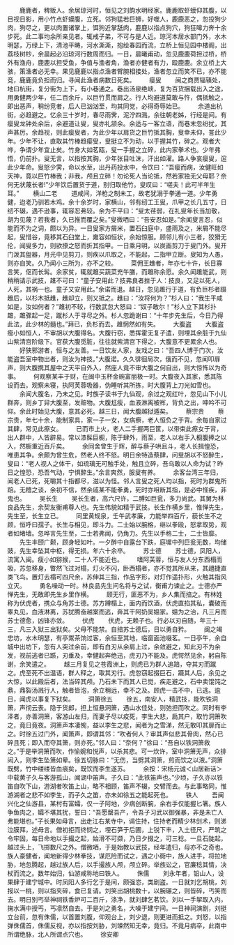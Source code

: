 <!-- { "loadSidebar": true } -->
　　鹿鹿者，稗贩人。余居琼河时，恒见之刘韵水明经家。鹿鹿取虾蟆仰其腹，以目视日影，用小竹点虾蟆腹，立死。邻狗猛若巨狮，好噬人，鹿鹿恶之，忽投狗少肉，狗尽之，更以肉置诸掌上，饵狗近掌舐肉，鹿鹿以指点狗穴，狗狂嗥力奔十余步死。此二事均余所亲见者。辄戒子弟，不可与是人近。琼河本居水部门外，水木明瑟，万绿上下，清池平畴，河水澌澌，抱绘春园而流，立桥上恒见园中楼阁，出荔枝树杪，余晨起必沿琼河行数周而归。一日，晨曦甫动，忽见鹿鹿荷担过桥，桥外有渔舟，鹿鹿以担受鱼，争值与渔者角，渔者亦健者有力，殴鹿鹿。余立桥上大骇，策渔者必无幸。果见鹿鹿以指点渔者臂腕相接处，渔者忽立而笑不已，亦不能竞，鹿鹿竟负担而归。寻闻此渔者病数日死矣。
　　瘿叟
　　闽之商贾辐辏处，地曰杭街，复分街为上下，有小巷通之。巷出汤泉绝峡，复为百货捆载出入之途，用勇健两少年，任二百余斤，以巨竹贯而肩之。行人均避道莫敢与忤，偶抵触之，即出恶声，稍纷竞者，后人已汹汹至，均其同党，必得奇辱始已。
　　余道出杭街，必趋避之。忆余三十岁时，春尽雨霁，泥泞四溅，余往朝老姊，行经是间。有瘿叟龙钟处余后，余避道让叟，叟亦礼颔余。余适与一客立语，而巷末忽纷扰，其声甚厉。余趋视，则此瘿叟者，为此少年以肩货之巨竹抵其胸，叟幸未仰，詈此少年。少年不让，直取其竹棒趋瘿叟，叟挺立不为动，以手握其竹，碎之。观者大哗，争谓少年宜止矣。竹身大如茗瓯，叟一手握之立碎，此内家拳术也。少年弗悟，仍前扑。叟无言，以指按其胸，少年张目吐沫，汗出如濯。路人争哀瘿叟，逭此少年命。叟怒少霁，命以水至，出丹药投水中，令饮曰：“吾瘿而病，汝健旺如天神，竟以巨竹棒我；非我，颅且立碎！勿论死人当论抵，然若家独无父母耶？奈何无状蔑长者!”少年饮后置货于道，别归取他竹。叟叹曰：“嗟夫！此可半年生耳。”
　　横山二老
　　道咸间，洋枪之制未工，故老犹溺于拳通一道。少年勇健，迨老乃驯若木鸡。余十余岁时，家横山，邻有纫工王叟，爪甲之长几五寸，日纫不辍，遇不逊事，辄容忍弗较。余为不平曰：“叟太荏弱，在礼叟年长当加敬，胡为见蔑？若我者，久已推而覆之矣。”叟微哂曰：“吾安忍如是。”余闻叟言忍，似能而不为之词，颇以为异。一日叟家方屑米，置石臼庭中，盛雨及之，米屑不能尽起，叟惜谷，竟移其石臼堂上，雍容如恒状，余始惊服。顾邻儿有小三者，狡猾无伦，闻叟多力，则欲撩之怒而折其指甲。一日乘月明，以炭画剪刀于叟门外。叟开门泼其盥器，月光中见剪刀，则疾以爪取之，不能起，二指甲立断。叟知为人愚，则亦自笑。久乃闻小三所为，亦不之较。
　　菜佣王趡者，年亦七十许，长日寡言笑，伛而长髯。余家贫，辄就趡买蔬菜充午膳，而趡称余愿。余久闻趡能武，则稍稍请示武技，趡不可曰：“童子安用此？技弗良者挫于人：技良，又足以死人，人死，其祸一也。童子又安用此。”余诺而退。越日，忽见趡行于道，有负巨杉者蹑趡后，以杉木抵趡，趡却立，则又抵之。趡曰：“汝将何为？”杉人曰：“我生平咸如是，汝如何者？”趡初不较，行数武忽大怒曰：“奴子敢尔！”杉人立下其杉扑趡，趡骤起一足，蹴杉人于寻尽之外。杉人忽跪谢曰：“十年步先生后，今日乃得此法，此少林的髓也。”拜已，负杉而去。趡惘然如有失。
　　大腹盗
　　大腹盗瘦小如恒人，不审胡以大腹得名。大腹行窃，悉挥霍无复孑遣，则埋其余脏于九仙山紫清宫阶级下。官获大腹觅脏，往往就紫清宫下得之，大腹意不更累余人也。
　　好狭邪游者，恒与之友善。一日饮友人家，友戏之曰：“吾四人博于门次，汝能盗吾室中物出者，则汝为神技。”大腹诺。久久徘徊局次，俄而不见，忽闻叩扉声，则大腹携其屋中之天平自外入，然座人竟不审大腹之何自出，则大惊怖以为奇事。
　　何观察某丰于财，在闽中玉杯金碗富丽极一时。大腹夜入其家，悉其陈设而去。观察未寝，执阿芙蓉吸器，伪睡听其所拣，时大腹背上刀光如雪也。
　　余闻大腹名，乃未之见。时族子读书于九仙观，余过之观红叶，忽见山下小儿群奔，则乡丁舁大腹至，发赃物。大腹尪瘦，血液淋离被裈，背负之出，呻吟不可仰。余此时始见大腹，意其必死。越三日，闻大腹越狱遁矣。
　　蔡宗贵
　　蔡宗贵，年七十余，能制家具，家一子一女，女病瘵，老人恒负之于背。余每自家过其肆，常见此瘵女。
　　已而市上火，老人二手握两巨筐，以带束此瘵女于背，出人群中，人皆辟易。常以漆髹巨橱，陈于肆外，雨至，老人以右手入橱腹捧之以入，然橱重近百斤矣。
　　余同舍曾生于辉，醉与蔡子哄且斗，老人长揖惶恐，唯患其争。余颇为曾生危，然老人终不怒。明日余特造蔡肆，问叟胡以不怒醉生，叟曰：“老人视人之体干，如琉璃无可触手处，触且立碎，吾乌敢以人命为试？昨日之惶恐，恐吾气动，宁惧醉生。”余言爽然，服叟有养。
　　余客台湾三年归，闻老人已死，死嚼其十指都尽，滋以为怪。邻人言叟之死人均以指，死时为群鬼所踣。无稽之谈，余初不信，然余戚某不能拳勇，死时亦咀断其指，是必中怪疾，非鬼也。
　　吴长生
　　吴长生者，高六尺许，二膊如巨瓮，多力尚武。其舅为林良品先生，余契友衡甫尊人也。先生伟貌如精于武技。长生作横乡里，惟惮先生，先生至，长生立已。
　　同里黄规泉，壬午武孝廉，力能举四百斤，藐长生不之顾，恒呼曰孺子。长生与相见，即斗力。二士始以腕格，继以拳殴，怒拿取势，观者如堵墙。忽哗言先生至，二士若弗闻，仍角力。先生以手格二士，二士皆靡。
　　先生丰颐广颡，顾身轻如叶。一夕醉中自露台下跌，庭墀中列巨瓮无数，均储豉，先生幸坠其中枢，得无损。年六十余卒。
　　苏士德
　　苏士德，凤阳人，流寓入闽。瘦小如猕猴，二十人不能近也。
　　嗜阿芙蓉，恒与友人分东西榻而吸，苏忽移身，瞥然飞过对榻，灯火不闪，卧西榻者，亦不觉其所从来，其趫捷直类飞鸟。置灯去榻可四尺余，苏伸其三指，作品字形，对灯作遥扑形，火触其指风立灭。
　　勇名噪动一时。林良品先生问名将与之试，衡甫力谏止之。士德亦严惮先生，无敢即先生乡里作横。
　　顾无行，匪恶不为，乡人集而掊之。有林姓称为伏虎者，携众与角苏士德。苏方蹲榻上，面内而饮酒，伏虎直掐其私，囊破而睾丸见，血液淋离，苏犹腾奋越案而逃，奔其干阿奶吴媪家。媪为之治，凡三月而苏士德愈，凶锋亦敛。
　　伏虎
　　伏虎，无赖子也。行必以刃自随，年三十三，凡三入狱三出狱矣。父母不能禁。自掊苏士德后，日以勇自矜。
　　闽之竭忠坊，水木明瑟，有亭鬻茶饷过客，余恒至其地，临窗面池啜茗。一日亭午，余自城中出坊下，忽有人突过余前，即有白刃从余肩上过，余敛避之，知此刃不为余发，视前逃者已踬，刃垂及，幸健起奔绝迅，虎刃乃不能及。虎愕然见余，躬自陈谢，余笑遣之。
　　越三月复见之苍霞洲上，则虎已为群人追踣，夺其刃而蹴之。虎至死不出温语，群人释之，取其刃行。虎忽窃起掇巨石，蹑其人后，余见之大惊，以此殿后者，法当碎其颅。乃石未下而其人已觉，疾走避之，石中卖馄饨之鼎，鼎裂汤溅行人，触者皆泡，余立稍远，幸不之及。顾虎一击不中，已逃。逾日，闻虎以事复下狱矣。
　　洞箫徐五
　　徐五，南安人，精武技，能吹铁洞箫，声彻云表。隐于货郎，担上恒悬洞箫，遇山水佳处，则弛担而吹之。同时有李泽者，亦善洞箫，客游山左归，而妻子尽以疫死，李生大悲，扃其户，取竹洞箫吹之，竟日竟夜。洞箫声本凄惋，益以李生之悲，闻者为之雪涕，然无敢叩其扉而止之。时徐五过门外，闻箫声，即谓其邻：“吹者何人？审其声似悲其骨肉，然心已碎且死；即入而夺其箫，则亦死。”邻人曰：“奈何？”徐曰：“吾自以铁洞箫救之。”于是举洞箫而吹，作愉婉和悦声，以杀其悲。可一炊许，室中洞箫无声，众排闼入，则李生坠箫如晕。徐五切脉曰：“无伤，当劈其洞箫，煎而饮之以液。”洞箫既劈，竹中缕缕皆血痕矣，既饮而李生遂苏。
　　余按：宋杨元诚＜山居新话＞中载黄子久与客游孤山，闻湖中笛声。子久曰：“此铁笛声也。”少顷，子久亦以铁笛自吹下山，游湖者吹笛上山，略不相顾，笛声不辍，交臂而去。与此事略同，惟游湖者之悲不如李生，而子久之笛，亦未如徐五之能起死也。
　　铁人
　　吾闽兴化之仙游县，某村有富孀，仅一子阿地，少病创断腕，余右手仅能握匕箸。族人争鱼肉之，孀不堪其扰，誓曰：“吾愿罄吾产，令吾子习武以御强暴，非是未亡人弗能堪也。”子长果如母言，出走江右某寺中，谒住持，住持老而精少林剑术，则涕泣膜拜，述母言。僧初拒而终悯之，埋石笋于后圃，上锐下丰，入土径尺，严筑之令牢固，每日命地以手撮之起，始滑不可撷，乃日夕掇之，可三稔。一旦石陡起，越过头上，飞掷数尺之外。僧微哂，于是始教以武技，经年遣归，母亦不之奇也。族人豪健者，闻地新得少林拳技，谋厄险而试之，遇之小衕中，族人进手，将拉地胁，地忽腾起，越过族人后，以手撮族人颅，颅立碎。举族讼之，官廉稔其情，决杖而流之。数年始归，仙游咸称地曰铁人。
　　侏儒
　　刘永年者，铅山人，设果肆于建宁城中。时凤阳人多行乞于是间，颇强恣，类剧盗。一日就刘乞胡桃，刘报以一桃，则以指夹碎，食已复请。刘笑出胡桃数十，以腕碾之，则皆碎，丐笑而去。明日别丐举神祠铁香炉可二百斤，涤净，就刘肆乞茗饮。刘以一手挈取入内，掬水满中授丐，丐凛然自去。于是刘之勇名，大噪于建宁间。一日神祠演剧，刘挺立台前，忽有侏儒，以首置刘腹，仰观台上，刘少退，则更进而抵之。刘怒，以指弹侏儒首，侏儒反视，亦以指按刘胁，刘竦然知无幸，竟归。不竟月病卒，此南中所谓绝脉，北人所谓点穴也。
　　徐安卿
